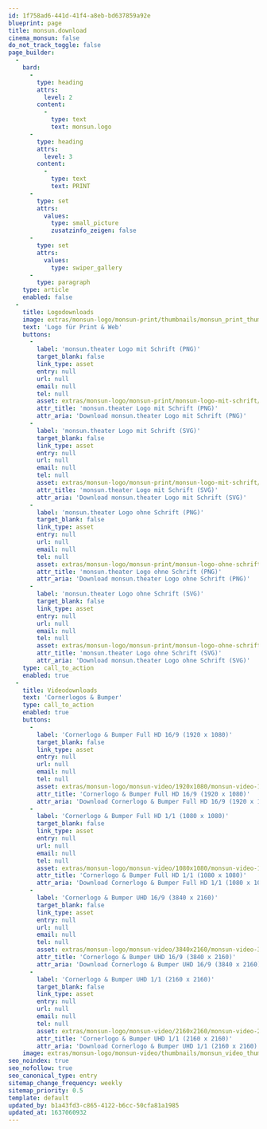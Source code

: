 ```yaml
---
id: 1f758ad6-441d-41f4-a8eb-bd637859a92e
blueprint: page
title: monsun.download
cinema_monsun: false
do_not_track_toggle: false
page_builder:
  -
    bard:
      -
        type: heading
        attrs:
          level: 2
        content:
          -
            type: text
            text: monsun.logo
      -
        type: heading
        attrs:
          level: 3
        content:
          -
            type: text
            text: PRINT
      -
        type: set
        attrs:
          values:
            type: small_picture
            zusatzinfo_zeigen: false
      -
        type: set
        attrs:
          values:
            type: swiper_gallery
      -
        type: paragraph
    type: article
    enabled: false
  -
    title: Logodownloads
    image: extras/monsun-logo/monsun-print/thumbnails/monsun_print_thumbnail.jpg
    text: 'Logo für Print & Web'
    buttons:
      -
        label: 'monsun.theater Logo mit Schrift (PNG)'
        target_blank: false
        link_type: asset
        entry: null
        url: null
        email: null
        tel: null
        asset: extras/monsun-logo/monsun-print/monsun-logo-mit-schrift/png/monsun-theater-logo-mit-schrift-png.zip
        attr_title: 'monsun.theater Logo mit Schrift (PNG)'
        attr_aria: 'Download monsun.theater Logo mit Schrift (PNG)'
      -
        label: 'monsun.theater Logo mit Schrift (SVG)'
        target_blank: false
        link_type: asset
        entry: null
        url: null
        email: null
        tel: null
        asset: extras/monsun-logo/monsun-print/monsun-logo-mit-schrift/svg/monsun-theater-logo-mit-schrift-svg.zip
        attr_title: 'monsun.theater Logo mit Schrift (SVG)'
        attr_aria: 'Download monsun.theater Logo mit Schrift (SVG)'
      -
        label: 'monsun.theater Logo ohne Schrift (PNG)'
        target_blank: false
        link_type: asset
        entry: null
        url: null
        email: null
        tel: null
        asset: extras/monsun-logo/monsun-print/monsun-logo-ohne-schrift/png/monsun-theater-logo-ohne-schrift-png.zip
        attr_title: 'monsun.theater Logo ohne Schrift (PNG)'
        attr_aria: 'Download monsun.theater Logo ohne Schrift (PNG)'
      -
        label: 'monsun.theater Logo ohne Schrift (SVG)'
        target_blank: false
        link_type: asset
        entry: null
        url: null
        email: null
        tel: null
        asset: extras/monsun-logo/monsun-print/monsun-logo-ohne-schrift/svg/monsun-theater-logo-ohne-schrift-svg.zip
        attr_title: 'monsun.theater Logo ohne Schrift (SVG)'
        attr_aria: 'Download monsun.theater Logo ohne Schrift (SVG)'
    type: call_to_action
    enabled: true
  -
    title: Videodownloads
    text: 'Cornerlogos & Bumper'
    type: call_to_action
    enabled: true
    buttons:
      -
        label: 'Cornerlogo & Bumper Full HD 16/9 (1920 x 1080)'
        target_blank: false
        link_type: asset
        entry: null
        url: null
        email: null
        tel: null
        asset: extras/monsun-logo/monsun-video/1920x1080/monsun-video-1920x1080.zip
        attr_title: 'Cornerlogo & Bumper Full HD 16/9 (1920 x 1080)'
        attr_aria: 'Download Cornerlogo & Bumper Full HD 16/9 (1920 x 1080)'
      -
        label: 'Cornerlogo & Bumper Full HD 1/1 (1080 x 1080)'
        target_blank: false
        link_type: asset
        entry: null
        url: null
        email: null
        tel: null
        asset: extras/monsun-logo/monsun-video/1080x1080/monsun-video-1080x1080.zip
        attr_title: 'Cornerlogo & Bumper Full HD 1/1 (1080 x 1080)'
        attr_aria: 'Download Cornerlogo & Bumper Full HD 1/1 (1080 x 1080)'
      -
        label: 'Cornerlogo & Bumper UHD 16/9 (3840 x 2160)'
        target_blank: false
        link_type: asset
        entry: null
        url: null
        email: null
        tel: null
        asset: extras/monsun-logo/monsun-video/3840x2160/monsun-video-3840x2160.zip
        attr_title: 'Cornerlogo & Bumper UHD 16/9 (3840 x 2160)'
        attr_aria: 'Download Cornerlogo & Bumper UHD 16/9 (3840 x 2160)'
      -
        label: 'Cornerlogo & Bumper UHD 1/1 (2160 x 2160)'
        target_blank: false
        link_type: asset
        entry: null
        url: null
        email: null
        tel: null
        asset: extras/monsun-logo/monsun-video/2160x2160/monsun-video-2160x2160.zip
        attr_title: 'Cornerlogo & Bumper UHD 1/1 (2160 x 2160)'
        attr_aria: 'Download Cornerlogo & Bumper UHD 1/1 (2160 x 2160)'
    image: extras/monsun-logo/monsun-video/thumbnails/monsun_video_thumbnail.jpg
seo_noindex: true
seo_nofollow: true
seo_canonical_type: entry
sitemap_change_frequency: weekly
sitemap_priority: 0.5
template: default
updated_by: b1a43fd3-c865-4122-b6cc-50cfa81a1985
updated_at: 1637060932
---
```

